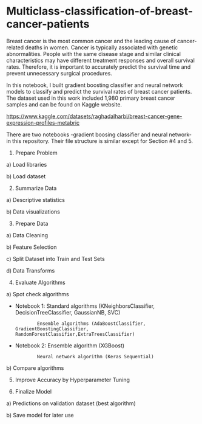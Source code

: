 # Multiclass-classification-of-breast-cancer-patients

Breast cancer is the most common cancer and the leading cause of cancer-related deaths in women. Cancer is typically associated with genetic abnormalities. People with the same disease stage and similar clinical characteristics may have different treatment responses and overall survival rates. Therefore, it is important to accurately predict the survival time and prevent unnecessary surgical procedures.

In this notebook, I built gradient boosting classifier and neural network models to classify and predict the survival rates of breast cancer patients. The dataset used in this work included 1,980 primary breast cancer samples and can be found on Kaggle website.

https://www.kaggle.com/datasets/raghadalharbi/breast-cancer-gene-expression-profiles-metabric

There are two notebooks -gradient boosing classifier and neural network- in this repository. Their file structure is similar except for Section #4 and 5.

1. Prepare Problem

a) Load libraries

b) Load dataset

2. Summarize Data

a) Descriptive statistics

b) Data visualizations

3. Prepare Data

a) Data Cleaning

b) Feature Selection

c) Split Dataset into Train and Test Sets 

d) Data Transforms

4. Evaluate Algorithms

a) Spot check algorithms 
   
   - Notebook 1: Standard algorithms (KNeighborsClassifier, DecisionTreeClassifier, GaussianNB, SVC)
                 
                 Ensemble algorithms (AdaBoostClassifier, GradientBoostingClassifier, RandomForestClassifier,ExtraTreesClassifier) 
   
   - Notebook 2: Ensemble algorithm (XGBoost)
                 
                 Neural network algorithm (Keras Sequential)
                 
b) Compare algorithms

5. Improve Accuracy by Hyperparameter Tuning

6. Finalize Model

a) Predictions on validation dataset (best algorithm)

b) Save model for later use
